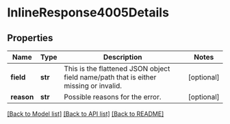# InlineResponse4005Details

## Properties
Name | Type | Description | Notes
------------ | ------------- | ------------- | -------------
**field** | **str** | This is the flattened JSON object field name/path that is either missing or invalid. | [optional] 
**reason** | **str** | Possible reasons for the error. | [optional] 

[[Back to Model list]](../README.md#documentation-for-models) [[Back to API list]](../README.md#documentation-for-api-endpoints) [[Back to README]](../README.md)


